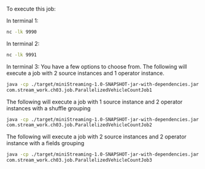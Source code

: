 To execute this job:

In terminal 1:
```bash
nc -lk 9990
```

In terminal 2:
```bash
nc -lk 9991
```

In terminal 3:
You have a few options to choose from.
The following will execute a job with 2 source instances and 1 operator instance.
```bash
java -cp ./target/miniStreaming-1.0-SNAPSHOT-jar-with-dependencies.jar \
com.stream_work.ch03.job.ParallelizedVehicleCountJob1
```
The following will execute a job with 1 source instance and 2 operator instances with a shuffle grouping
```bash
java -cp ./target/miniStreaming-1.0-SNAPSHOT-jar-with-dependencies.jar \
com.stream_work.ch03.job.ParallelizedVehicleCountJob2
```
The following will execute a job with 2 source instances and 2 operator instance with a fields grouping

```bash
java -cp ./target/miniStreaming-1.0-SNAPSHOT-jar-with-dependencies.jar \
com.stream_work.ch03.job.ParallelizedVehicleCountJob3
```